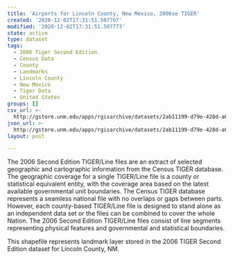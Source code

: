 ```yaml
---
title: 'Airports for Lincoln County, New Mexico, 2006se TIGER'
created: '2020-12-02T17:31:51.507767'
modified: '2020-12-02T17:31:51.507773'
state: active
type: dataset
tags:
  - 2006 Tiger Second Edition
  - Census Data
  - County
  - Landmarks
  - Lincoln County
  - New Mexico
  - Tiger Data
  - United States
groups: []
csv_url: >-
  http://gstore.unm.edu/apps/rgisarchive/datasets/2ab11199-d79e-428d-a653-b8dbb1b65eb3/tgr2006se_linc_lkd.derived.csv
json_url: >-
  http://gstore.unm.edu/apps/rgisarchive/datasets/2ab11199-d79e-428d-a653-b8dbb1b65eb3/tgr2006se_linc_lkd.derived.json
layout: post

---
```

The 2006 Second Edition TIGER/Line files are an extract of selected geographic and cartographic information from the Census TIGER database.  The geographic coverage for a single TIGER/Line file is a county or statistical equivalent entity, with the coverage area based on the latest available governmental unit boundaries. The Census TIGER database represents a seamless national file with no overlaps or gaps between parts.  However, each county-based TIGER/Line file is designed to stand alone as an independent data set or the files can be combined to cover the whole Nation.  The 2006 Second Edition  TIGER/Line files consist of line segments representing physical features and governmental and statistical boundaries.  

This shapefile represents landmark layer stored in the 2006 TIGER Second Edition dataset for Lincoln County, NM.
